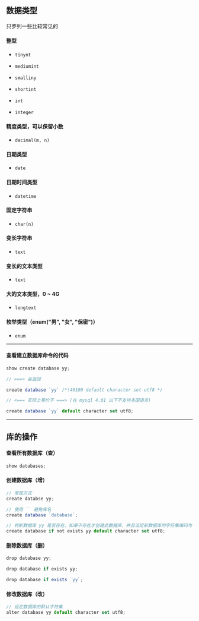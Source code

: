 ## 数据类型

只罗列一些比较常见的

#### 整型

* ```tinynt```

* ```mediumint```

* ```smalliny```

* ```shortint```

* ```int```

* ```integer```

#### 精度类型，可以保留小数

* ```dacimal(m, n)```

#### 日期类型

* ```date```

#### 日期时间类型

* ```datetime```

#### 固定字符串

* ```char(n)```

#### 变长字符串

* ```text```

#### 变长的文本类型

* ```text```

#### 大的文本类型，0 ~ 4G

* ```longtext```

#### 枚举类型（enum("男", "女", "保密")）

* ```enum```


----

#### 查看建立数据库命令的代码

```js
show create database yy;

// ===> 会返回

create database `yy` /*!40100 default character set utf8 */

// <=== 实际上等价于 ===> (在 mysql 4.01 以下不支持多国语言)

create database `yy` default character set utf8;
```

----

## 库的操作

#### 查看所有数据库（查）

```js
show databases;
```


#### 创建数据库（增）

```js
// 常规方式
create databse yy;

// 使用 `` 避免库名
create database `database`;

// 判断数据库 yy 是否存在，如果不存在才创建此数据库，并且设定新数据库的字符集编码为 utf8 格式
create database if not exists yy default character set utf8;
```

#### 删除数据库（删）

```js
drop database yy;

drop database if exists yy;

drop database if exists `yy`;
```


#### 修改数据库（改）

```js
// 设定数据库的默认字符集
alter database yy default character set utf8;
```

